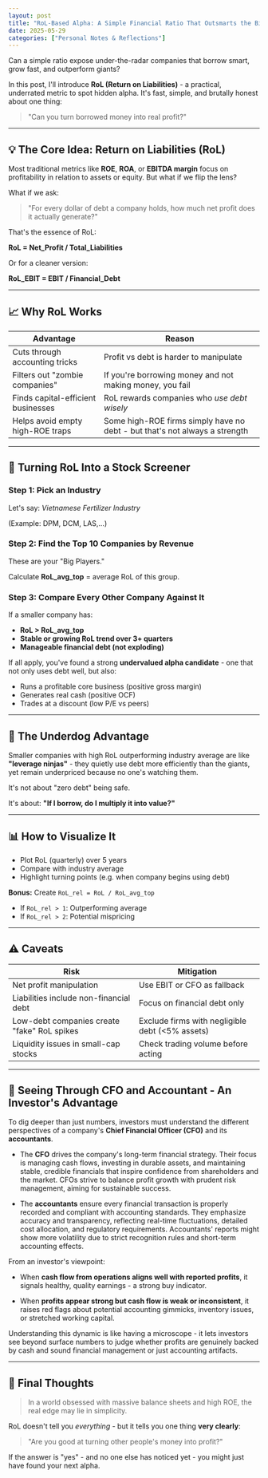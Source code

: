 ```yaml
---
layout: post
title: "RoL-Based Alpha: A Simple Financial Ratio That Outsmarts the Big Players"
date: 2025-05-29
categories: ["Personal Notes & Reflections"]
---
```


Can a simple ratio expose under-the-radar companies that borrow smart, grow fast, and outperform giants?

In this post, I'll introduce **RoL (Return on Liabilities)** - a practical, underrated metric to spot hidden alpha. It's fast, simple, and brutally honest about one thing:

> "Can you turn borrowed money into real profit?"

---

## 💡 The Core Idea: Return on Liabilities (RoL)

Most traditional metrics like **ROE**, **ROA**, or **EBITDA margin** focus on profitability in relation to assets or equity. But what if we flip the lens?

What if we ask:

> "For every dollar of debt a company holds, how much net profit does it actually generate?"

That's the essence of RoL:

**RoL = Net_Profit / Total_Liabilities**

Or for a cleaner version:

**RoL_EBIT = EBIT / Financial_Debt**

---

## 📈 Why RoL Works

| Advantage | Reason |
| --- | --- |
| Cuts through accounting tricks | Profit vs debt is harder to manipulate |
| Filters out "zombie companies" | If you're borrowing money and not making money, you fail |
| Finds capital-efficient businesses | RoL rewards companies who *use debt wisely* |
| Helps avoid empty high-ROE traps | Some high-ROE firms simply have no debt - but that's not always a strength |

---

## 🧠 Turning RoL Into a Stock Screener

### Step 1: Pick an Industry

Let's say: *Vietnamese Fertilizer Industry*

(Example: DPM, DCM, LAS,…)

### Step 2: Find the Top 10 Companies by Revenue

These are your "Big Players."

Calculate **RoL_avg_top** = average RoL of this group.

### Step 3: Compare Every Other Company Against It

If a smaller company has:

- **RoL > RoL_avg_top**
- **Stable or growing RoL trend over 3+ quarters**
- **Manageable financial debt (not exploding)**

If all apply, you've found a strong **undervalued alpha candidate** - one that not only uses debt well, but also:

- Runs a profitable core business (positive gross margin)
- Generates real cash (positive OCF)
- Trades at a discount (low P/E vs peers)

---

## 🎯 The Underdog Advantage

Smaller companies with high RoL outperforming industry average are like **"leverage ninjas"** - they quietly use debt more efficiently than the giants, yet remain underpriced because no one's watching them.

It's not about "zero debt" being safe.

It's about: **"If I borrow, do I multiply it into value?"**

---

## 📊 How to Visualize It

- Plot RoL (quarterly) over 5 years
- Compare with industry average
- Highlight turning points (e.g. when company begins using debt)

**Bonus:** Create `RoL_rel = RoL / RoL_avg_top` 

- If `RoL_rel > 1`: Outperforming average  
- If `RoL_rel > 2`: Potential mispricing

---

## ⚠️ Caveats

| Risk | Mitigation |
| --- | --- |
| Net profit manipulation | Use EBIT or CFO as fallback |
| Liabilities include non-financial debt | Focus on financial debt only |
| Low-debt companies create "fake" RoL spikes | Exclude firms with negligible debt (<5% assets) |
| Liquidity issues in small-cap stocks | Check trading volume before acting |

---

## 🤝 Seeing Through CFO and Accountant - An Investor's Advantage

To dig deeper than just numbers, investors must understand the different perspectives of a company's **Chief Financial Officer (CFO)** and its **accountants**.

- The **CFO** drives the company's long-term financial strategy. Their focus is managing cash flows, investing in durable assets, and maintaining stable, credible financials that inspire confidence from shareholders and the market. CFOs strive to balance profit growth with prudent risk management, aiming for sustainable success.

- The **accountants** ensure every financial transaction is properly recorded and compliant with accounting standards. They emphasize accuracy and transparency, reflecting real-time fluctuations, detailed cost allocation, and regulatory requirements. Accountants' reports might show more volatility due to strict recognition rules and short-term accounting effects.

From an investor's viewpoint:

- When **cash flow from operations aligns well with reported profits**, it signals healthy, quality earnings - a strong buy indicator.

- When **profits appear strong but cash flow is weak or inconsistent**, it raises red flags about potential accounting gimmicks, inventory issues, or stretched working capital.

Understanding this dynamic is like having a microscope - it lets investors see beyond surface numbers to judge whether profits are genuinely backed by cash and sound financial management or just accounting artifacts.

---

## 🧩 Final Thoughts

> In a world obsessed with massive balance sheets and high ROE, the real edge may lie in simplicity.

RoL doesn't tell you *everything* - but it tells you one thing **very clearly**:

> "Are you good at turning other people's money into profit?"

If the answer is "yes" - and no one else has noticed yet - you might just have found your next alpha.
